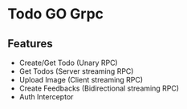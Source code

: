 # Todo GO Grpc

## Features

- Create/Get Todo (Unary RPC)
- Get Todos (Server streaming RPC)
- Upload Image (Client streaming RPC)
- Create Feedbacks (Bidirectional streaming RPC)
- Auth Interceptor
